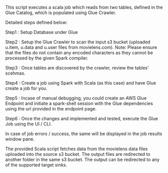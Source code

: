 
This script executes a scala job which reads from two tables, defined in the Glue Catalog, which is populated using Glue Crawler.

Detailed steps defined below:

Step1 : Setup Database under Glue

Step2 : Setup the Glue Crawler to scan the input s3 bucket (uploaded u.item, u.data and u.user files from movielens.com). 
        Note: Please ensure that the files do not contain any encoded characters as they cannot be processed by the given Spark compiler.

Step3 : Once tables are discovered by the crawler, review the tables' scehmas.

Step4 : Create a job using Spark with Scala (as this case) and have Glue create a job for you.

Step5 : Incase of manual debugging, you could create an AWS Glue Endpoint and initiate a spark-shell session with the Glue dependencies using the url provided in the endpoint page.

Step6 : Once the changes and implemented and tested, execute the Glue Job using the UI / CLI.


In case of job errors / success, the same will be displayed in the job results window pane.

The provided Scala script fetches data from the movielens data files uploaded into the source s3 bucket.
The output files are redirected to another folder in the same s3 bucket. The output can be redirected to any of the supported target sinks.


